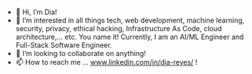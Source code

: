 - 👋 Hi, I’m Dia!
- 👀 I’m interested in all things tech, web development, machine learning, security, privacy, ethical hacking, Infrastructure As Code, cloud architecture,... etc. You name it! Currently, I am an AI/ML Engineer and Full-Stack Software Engineer.
- 💞️ I’m looking to collaborate on anything!
- 📫 How to reach me ... www.linkedin.com/in/dia-reyes/ !

<!---
dreyestech/dreyestech is a ✨ special ✨ repository because its `README.md` (this file) appears on your GitHub profile.
You can click the Preview link to take a look at your changes.
--->
